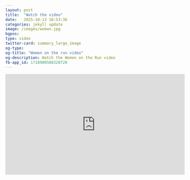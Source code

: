 ```yaml
---
layout: post
title:  "Watch the video"
date:   2025-10-13 10:53:36
categories: jekyll update
image: /images/woman.jpg
bgpos: 
type: video
twitter-card: summary_large_image
og-type:
og-title: "Women on the run video"
og-description: Watch the Women on the Run video
fb-app_id: 1718900588328720
---
```


<iframe width="560" height="315" src="https://www.youtube.com/embed/LXK1U8p9ZUY" frameborder="0" allowfullscreen></iframe>
